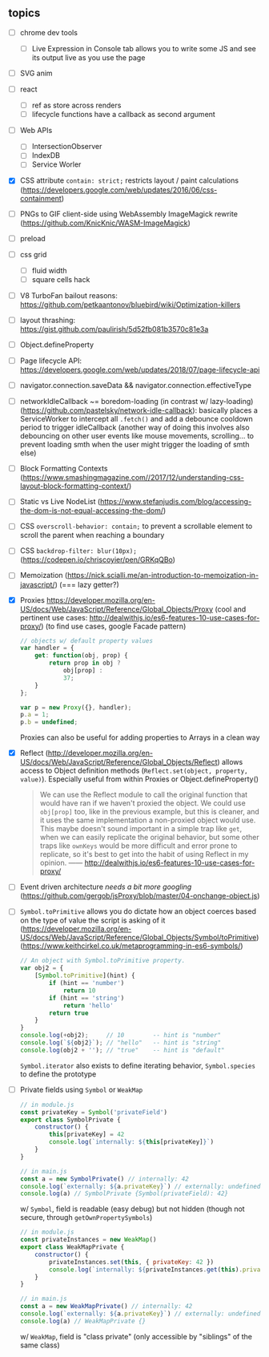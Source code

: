 ## topics
- [ ] chrome dev tools
  - [ ] Live Expression in Console tab allows you to write some JS and see its output live as you use the page
- [ ] SVG anim
- [ ] react
  - [ ] ref as store across renders
  - [ ] lifecycle functions have a callback as second argument
- [ ] Web APIs 
  - [ ] IntersectionObserver
  - [ ] IndexDB
  - [ ] Service Worler
- [X] CSS attribute `contain: strict;` restricts layout / paint calculations (https://developers.google.com/web/updates/2016/06/css-containment)
- [ ] PNGs to GIF client-side using WebAssembly ImageMagick rewrite (https://github.com/KnicKnic/WASM-ImageMagick)
- [ ] preload
- [ ] css grid 
  - [ ] fluid width
  - [ ] square cells hack
- [ ] V8 TurboFan bailout reasons: https://github.com/petkaantonov/bluebird/wiki/Optimization-killers
- [ ] layout thrashing: https://gist.github.com/paulirish/5d52fb081b3570c81e3a
- [ ] Object.defineProperty
- [ ] Page lifecycle API: https://developers.google.com/web/updates/2018/07/page-lifecycle-api
- [ ] navigator.connection.saveData && navigator.connection.effectiveType
- [ ] networkIdleCallback ~= boredom-loading (in contrast w/ lazy-loading) (https://github.com/pastelsky/network-idle-callback): basically places a ServiceWorker to intercept all `.fetch()` and add a debounce cooldown period to trigger idleCallback (another way of doing this involves also debouncing on other user events like mouse movements, scrolling... to prevent loading smth when the user might trigger the loading of smth else)
- [ ] Block Formatting Contexts (https://www.smashingmagazine.com//2017/12/understanding-css-layout-block-formatting-context/)
- [ ] Static vs Live NodeList (https://www.stefanjudis.com/blog/accessing-the-dom-is-not-equal-accessing-the-dom/)
- [ ] CSS `overscroll-behavior: contain;` to prevent a scrollable element to scroll the parent when reaching a boundary
- [ ] CSS `backdrop-filter: blur(10px);` (https://codepen.io/chriscoyier/pen/GRKqQBo)
- [ ] Memoization (https://nick.scialli.me/an-introduction-to-memoization-in-javascript/) (=== lazy getter?)
- [X] Proxies https://developer.mozilla.org/en-US/docs/Web/JavaScript/Reference/Global_Objects/Proxy (cool and pertinent use cases: http://dealwithjs.io/es6-features-10-use-cases-for-proxy/) (to find use cases, google Facade pattern)
    ```javascript
    // objects w/ default property values
    var handler = {
        get: function(obj, prop) {
            return prop in obj ?
                obj[prop] :
                37;
        }
    };

    var p = new Proxy({}, handler);
    p.a = 1;
    p.b = undefined;
    ```
    Proxies can also be useful for adding properties to Arrays in a clean way
- [X] Reflect (http://developer.mozilla.org/en-US/docs/Web/JavaScript/Reference/Global_Objects/Reflect) allows access to Object definition methods (`Reflect.set(object, property, value)`). Especially useful from within Proxies or Object.defineProperty()
    > We can use the Reflect module to call the original function that would have ran if we haven't proxied the object. We could use `obj[prop]` too, like in the previous example, but this is cleaner, and it uses the same implementation a non-proxied object would use. This maybe doesn't sound important in a simple trap like `get`, when we can easily replicate the original behavior, but some other traps like `ownKeys` would be more difficult and error prone to replicate, so it's best to get into the habit of using Reflect in my opinion.
    —— http://dealwithjs.io/es6-features-10-use-cases-for-proxy/

- [ ] Event driven architecture *needs a bit more googling* (https://github.com/gergob/jsProxy/blob/master/04-onchange-object.js)
- [ ] `Symbol.toPrimitive` allows you do dictate how an object coerces based on the type of value the script is asking of it (https://developer.mozilla.org/en-US/docs/Web/JavaScript/Reference/Global_Objects/Symbol/toPrimitive) (https://www.keithcirkel.co.uk/metaprogramming-in-es6-symbols/)
    ```javascript
    // An object with Symbol.toPrimitive property.
    var obj2 = {
        [Symbol.toPrimitive](hint) {
            if (hint == 'number')
                return 10
            if (hint == 'string')
                return 'hello'
            return true
        }
    }
    console.log(+obj2);     // 10        -- hint is "number"
    console.log(`${obj2}`); // "hello"   -- hint is "string"
    console.log(obj2 + ''); // "true"    -- hint is "default"
    ```
    `Symbol.iterator` also exists to define iterating behavior, `Symbol.species` to define the prototype

- [ ] Private fields using `Symbol` or `WeakMap`
    ```javascript
    // in module.js
    const privateKey = Symbol('privateField')
    export class SymbolPrivate {
        constructor() {
            this[privateKey] = 42
            console.log(`internally: ${this[privateKey]}`)
        }
    }

    // in main.js
    const a = new SymbolPrivate() // internally: 42
    console.log(`externally: ${a.privateKey}`) // externally: undefined
    console.log(a) // SymbolPrivate {Symbol(privateField): 42}
    ```
    w/ `Symbol`, field is readable (easy debug) but not hidden (though not secure, through `getOwnPropertySymbols`)
    ```javascript
    // in module.js
    const privateInstances = new WeakMap()
    export class WeakMapPrivate {
        constructor() {
            privateInstances.set(this, { privateKey: 42 })
            console.log(`internally: ${privateInstances.get(this).privateKey}`)
        }
    }

    // in main.js
    const a = new WeakMapPrivate() // internally: 42
    console.log(`externally: ${a.privateKey}`) // externally: undefined
    console.log(a) // WeakMapPrivate {}
    ```
    w/ `WeakMap`, field is "class private" (only accessible by "siblings" of the same class)
